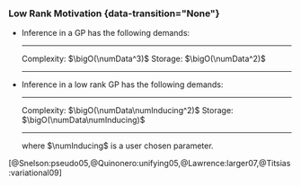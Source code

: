 ### Low Rank Motivation {data-transition="None"}

* Inference in a GP has the following demands:

  ------------- ---------------------
    Complexity: $\bigO(\numData^3)$
       Storage: $\bigO(\numData^2)$
  ------------- ---------------------

* Inference in a low rank GP has the following demands:

  ------------- ---------------------------------
    Complexity: $\bigO(\numData\numInducing^2)$
       Storage: $\bigO(\numData\numInducing)$
  ------------- ---------------------------------

    where $\numInducing$ is a user chosen parameter.

[@Snelson:pseudo05,@Quinonero:unifying05,@Lawrence:larger07,@Titsias:variational09]

